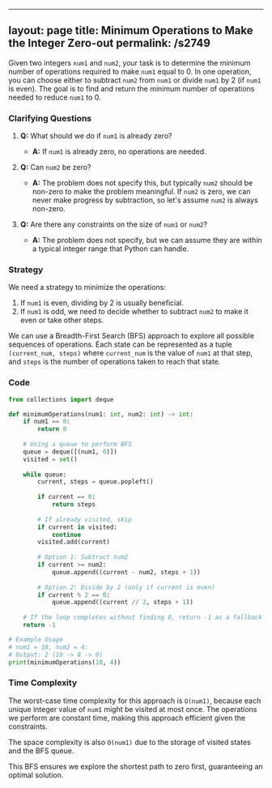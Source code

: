 
---
layout: page
title:  Minimum Operations to Make the Integer Zero-out
permalink: /s2749
---
Given two integers `num1` and `num2`, your task is to determine the minimum number of operations required to make `num1` equal to 0. In one operation, you can choose either to subtract `num2` from `num1` or divide `num1` by 2 (if `num1` is even). The goal is to find and return the minimum number of operations needed to reduce `num1` to 0.

### Clarifying Questions
1. **Q:** What should we do if `num1` is already zero?
   - **A:** If `num1` is already zero, no operations are needed.
   
2. **Q:** Can `num2` be zero?
   - **A:** The problem does not specify this, but typically `num2` should be non-zero to make the problem meaningful. If `num2` is zero, we can never make progress by subtraction, so let's assume `num2` is always non-zero.
   
3. **Q:** Are there any constraints on the size of `num1` or `num2`?
   - **A:** The problem does not specify, but we can assume they are within a typical integer range that Python can handle.

### Strategy
We need a strategy to minimize the operations:
1. If `num1` is even, dividing by 2 is usually beneficial.
2. If `num1` is odd, we need to decide whether to subtract `num2` to make it even or take other steps.

We can use a Breadth-First Search (BFS) approach to explore all possible sequences of operations. Each state can be represented as a tuple `(current_num, steps)` where `current_num` is the value of `num1` at that step, and `steps` is the number of operations taken to reach that state.

### Code
```python
from collections import deque

def minimumOperations(num1: int, num2: int) -> int:
    if num1 == 0:
        return 0
    
    # Using a queue to perform BFS
    queue = deque([(num1, 0)])
    visited = set()
    
    while queue:
        current, steps = queue.popleft()
        
        if current == 0:
            return steps
        
        # If already visited, skip
        if current in visited:
            continue
        visited.add(current)
        
        # Option 1: Subtract num2
        if current >= num2:
            queue.append((current - num2, steps + 1))
        
        # Option 2: Divide by 2 (only if current is even)
        if current % 2 == 0:
            queue.append((current // 2, steps + 1))
    
    # If the loop completes without finding 0, return -1 as a fallback
    return -1

# Example Usage
# num1 = 10, num2 = 4:
# Output: 2 (10 -> 8 -> 0)
print(minimumOperations(10, 4))
```

### Time Complexity
The worst-case time complexity for this approach is `O(num1)`, because each unique integer value of `num1` might be visited at most once. The operations we perform are constant time, making this approach efficient given the constraints.

The space complexity is also `O(num1)` due to the storage of visited states and the BFS queue.

This BFS ensures we explore the shortest path to zero first, guaranteeing an optimal solution.